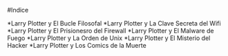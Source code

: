 #Indice

*Larry Plotter y El Bucle Filosofal
*Larry Plotter y La Clave Secreta del Wifi
*Larry Plotter y El Prisionesro del Firewall
*Larry Plotter y El Malware de Fuego
*Larry Plotter y La Orden de Unix
*Larry Plotter y El Misterio del Hacker
*Larry Plotter y Los Comics de la Muerte

